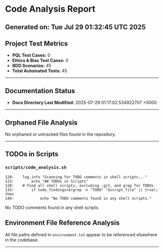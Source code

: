 # Code Analysis Report
Generated on: Tue Jul 29 01:32:45 UTC 2025
---
## Project Test Metrics

- **PQL Test Cases:** 0
- **Ethics & Bias Test Cases:** 0
- **BDD Scenarios:** 45
- **Total Automated Tests:** 45

---
## Documentation Status

- **Docs Directory Last Modified:** 2025-07-29 01:17:02.534922707 +0000

---
## Orphaned File Analysis

No orphaned or untracked files found in the repository.

---
## TODOs in Scripts

### `scripts/code_analysis.sh`
```
120:    log_info "Scanning for TODO comments in shell scripts..."
123:        echo "## TODOs in Scripts"
128:    # Find all shell scripts, excluding .git, and grep for TODOs
133:        if todo_findings=$(grep -n "TODO" "$script_file" || true); then
149:            echo "No TODO comments found in any shell scripts."
```

No TODO comments found in any shell scripts.

## Environment File Reference Analysis

All file paths defined in `environment.txt` appear to be referenced elsewhere in the codebase.

---
